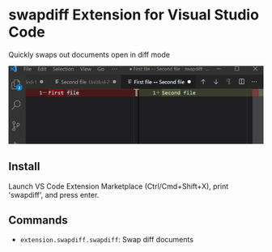 # swapdiff Extension for Visual Studio Code

Quickly swaps out documents open in diff mode

![demo](./images/demo.gif)

## Install

Launch VS Code Extension Marketplace (Ctrl/Cmd+Shift+X), print 'swapdiff', and press enter.

## Commands

* `extension.swapdiff.swapdiff`: Swap diff documents

